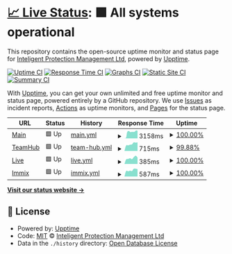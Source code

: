 # [📈 Live Status](https://IPMGroupLtd.github.io/Uptime): <!--live status--> **🟩 All systems operational**

This repository contains the open-source uptime monitor and status page for [Inteligent Protection Management Ltd](https://IPMGroupLtd.github.io/Uptime), powered by [Upptime](https://github.com/upptime/upptime).

[![Uptime CI](https://github.com/IPMGroupLtd/Uptime/workflows/Uptime%20CI/badge.svg)](https://github.com/IPMGroupLtd/Uptime/actions?query=workflow%3A%22Uptime+CI%22)
[![Response Time CI](https://github.com/IPMGroupLtd/Uptime/workflows/Response%20Time%20CI/badge.svg)](https://github.com/IPMGroupLtd/Uptime/actions?query=workflow%3A%22Response+Time+CI%22)
[![Graphs CI](https://github.com/IPMGroupLtd/Uptime/workflows/Graphs%20CI/badge.svg)](https://github.com/IPMGroupLtd/Uptime/actions?query=workflow%3A%22Graphs+CI%22)
[![Static Site CI](https://github.com/IPMGroupLtd/Uptime/workflows/Static%20Site%20CI/badge.svg)](https://github.com/IPMGroupLtd/Uptime/actions?query=workflow%3A%22Static+Site+CI%22)
[![Summary CI](https://github.com/IPMGroupLtd/Uptime/workflows/Summary%20CI/badge.svg)](https://github.com/IPMGroupLtd/Uptime/actions?query=workflow%3A%22Summary+CI%22)

With [Upptime](https://upptime.js.org), you can get your own unlimited and free uptime monitor and status page, powered entirely by a GitHub repository. We use [Issues](https://github.com/IPMGroupLtd/Uptime/issues) as incident reports, [Actions](https://github.com/IPMGroupLtd/Uptime/actions) as uptime monitors, and [Pages](https://IPMGroupLtd.github.io/Uptime) for the status page.

<!--start: status pages-->
<!-- This summary is generated by Upptime (https://github.com/upptime/upptime) -->
<!-- Do not edit this manually, your changes will be overwritten -->
<!-- prettier-ignore -->
| URL | Status | History | Response Time | Uptime |
| --- | ------ | ------- | ------------- | ------ |
| <img alt="" src="https://icons.duckduckgo.com/ip3/ipmgroupuk.com.ico" height="13"> [Main](https://ipmgroupuk.com) | 🟩 Up | [main.yml](https://github.com/IPMGroupLtd/Uptime/commits/HEAD/history/main.yml) | <details><summary><img alt="Response time graph" src="./graphs/main/response-time-week.png" height="20"> 3158ms</summary><br><a href="https://status.teamhub.pro/history/main"><img alt="Response time 4978" src="https://img.shields.io/endpoint?url=https%3A%2F%2Fraw.githubusercontent.com%2FIPMGroupLtd%2FUptime%2FHEAD%2Fapi%2Fmain%2Fresponse-time.json"></a><br><a href="https://status.teamhub.pro/history/main"><img alt="24-hour response time 3895" src="https://img.shields.io/endpoint?url=https%3A%2F%2Fraw.githubusercontent.com%2FIPMGroupLtd%2FUptime%2FHEAD%2Fapi%2Fmain%2Fresponse-time-day.json"></a><br><a href="https://status.teamhub.pro/history/main"><img alt="7-day response time 3158" src="https://img.shields.io/endpoint?url=https%3A%2F%2Fraw.githubusercontent.com%2FIPMGroupLtd%2FUptime%2FHEAD%2Fapi%2Fmain%2Fresponse-time-week.json"></a><br><a href="https://status.teamhub.pro/history/main"><img alt="30-day response time 4786" src="https://img.shields.io/endpoint?url=https%3A%2F%2Fraw.githubusercontent.com%2FIPMGroupLtd%2FUptime%2FHEAD%2Fapi%2Fmain%2Fresponse-time-month.json"></a><br><a href="https://status.teamhub.pro/history/main"><img alt="1-year response time 4978" src="https://img.shields.io/endpoint?url=https%3A%2F%2Fraw.githubusercontent.com%2FIPMGroupLtd%2FUptime%2FHEAD%2Fapi%2Fmain%2Fresponse-time-year.json"></a></details> | <details><summary><a href="https://status.teamhub.pro/history/main">100.00%</a></summary><a href="https://status.teamhub.pro/history/main"><img alt="All-time uptime 99.10%" src="https://img.shields.io/endpoint?url=https%3A%2F%2Fraw.githubusercontent.com%2FIPMGroupLtd%2FUptime%2FHEAD%2Fapi%2Fmain%2Fuptime.json"></a><br><a href="https://status.teamhub.pro/history/main"><img alt="24-hour uptime 100.00%" src="https://img.shields.io/endpoint?url=https%3A%2F%2Fraw.githubusercontent.com%2FIPMGroupLtd%2FUptime%2FHEAD%2Fapi%2Fmain%2Fuptime-day.json"></a><br><a href="https://status.teamhub.pro/history/main"><img alt="7-day uptime 100.00%" src="https://img.shields.io/endpoint?url=https%3A%2F%2Fraw.githubusercontent.com%2FIPMGroupLtd%2FUptime%2FHEAD%2Fapi%2Fmain%2Fuptime-week.json"></a><br><a href="https://status.teamhub.pro/history/main"><img alt="30-day uptime 90.35%" src="https://img.shields.io/endpoint?url=https%3A%2F%2Fraw.githubusercontent.com%2FIPMGroupLtd%2FUptime%2FHEAD%2Fapi%2Fmain%2Fuptime-month.json"></a><br><a href="https://status.teamhub.pro/history/main"><img alt="1-year uptime 99.10%" src="https://img.shields.io/endpoint?url=https%3A%2F%2Fraw.githubusercontent.com%2FIPMGroupLtd%2FUptime%2FHEAD%2Fapi%2Fmain%2Fuptime-year.json"></a></details>
| <img alt="" src="https://icons.duckduckgo.com/ip3/teamhub.pro.ico" height="13"> [TeamHub](https://teamhub.pro) | 🟩 Up | [team-hub.yml](https://github.com/IPMGroupLtd/Uptime/commits/HEAD/history/team-hub.yml) | <details><summary><img alt="Response time graph" src="./graphs/team-hub/response-time-week.png" height="20"> 715ms</summary><br><a href="https://status.teamhub.pro/history/team-hub"><img alt="Response time 801" src="https://img.shields.io/endpoint?url=https%3A%2F%2Fraw.githubusercontent.com%2FIPMGroupLtd%2FUptime%2FHEAD%2Fapi%2Fteam-hub%2Fresponse-time.json"></a><br><a href="https://status.teamhub.pro/history/team-hub"><img alt="24-hour response time 747" src="https://img.shields.io/endpoint?url=https%3A%2F%2Fraw.githubusercontent.com%2FIPMGroupLtd%2FUptime%2FHEAD%2Fapi%2Fteam-hub%2Fresponse-time-day.json"></a><br><a href="https://status.teamhub.pro/history/team-hub"><img alt="7-day response time 715" src="https://img.shields.io/endpoint?url=https%3A%2F%2Fraw.githubusercontent.com%2FIPMGroupLtd%2FUptime%2FHEAD%2Fapi%2Fteam-hub%2Fresponse-time-week.json"></a><br><a href="https://status.teamhub.pro/history/team-hub"><img alt="30-day response time 708" src="https://img.shields.io/endpoint?url=https%3A%2F%2Fraw.githubusercontent.com%2FIPMGroupLtd%2FUptime%2FHEAD%2Fapi%2Fteam-hub%2Fresponse-time-month.json"></a><br><a href="https://status.teamhub.pro/history/team-hub"><img alt="1-year response time 801" src="https://img.shields.io/endpoint?url=https%3A%2F%2Fraw.githubusercontent.com%2FIPMGroupLtd%2FUptime%2FHEAD%2Fapi%2Fteam-hub%2Fresponse-time-year.json"></a></details> | <details><summary><a href="https://status.teamhub.pro/history/team-hub">99.88%</a></summary><a href="https://status.teamhub.pro/history/team-hub"><img alt="All-time uptime 99.96%" src="https://img.shields.io/endpoint?url=https%3A%2F%2Fraw.githubusercontent.com%2FIPMGroupLtd%2FUptime%2FHEAD%2Fapi%2Fteam-hub%2Fuptime.json"></a><br><a href="https://status.teamhub.pro/history/team-hub"><img alt="24-hour uptime 99.19%" src="https://img.shields.io/endpoint?url=https%3A%2F%2Fraw.githubusercontent.com%2FIPMGroupLtd%2FUptime%2FHEAD%2Fapi%2Fteam-hub%2Fuptime-day.json"></a><br><a href="https://status.teamhub.pro/history/team-hub"><img alt="7-day uptime 99.88%" src="https://img.shields.io/endpoint?url=https%3A%2F%2Fraw.githubusercontent.com%2FIPMGroupLtd%2FUptime%2FHEAD%2Fapi%2Fteam-hub%2Fuptime-week.json"></a><br><a href="https://status.teamhub.pro/history/team-hub"><img alt="30-day uptime 99.97%" src="https://img.shields.io/endpoint?url=https%3A%2F%2Fraw.githubusercontent.com%2FIPMGroupLtd%2FUptime%2FHEAD%2Fapi%2Fteam-hub%2Fuptime-month.json"></a><br><a href="https://status.teamhub.pro/history/team-hub"><img alt="1-year uptime 99.96%" src="https://img.shields.io/endpoint?url=https%3A%2F%2Fraw.githubusercontent.com%2FIPMGroupLtd%2FUptime%2FHEAD%2Fapi%2Fteam-hub%2Fuptime-year.json"></a></details>
| <img alt="" src="https://icons.duckduckgo.com/ip3/live.teamhub.pro.ico" height="13"> [Live](http://live.teamhub.pro/swagger) | 🟩 Up | [live.yml](https://github.com/IPMGroupLtd/Uptime/commits/HEAD/history/live.yml) | <details><summary><img alt="Response time graph" src="./graphs/live/response-time-week.png" height="20"> 385ms</summary><br><a href="https://status.teamhub.pro/history/live"><img alt="Response time 397" src="https://img.shields.io/endpoint?url=https%3A%2F%2Fraw.githubusercontent.com%2FIPMGroupLtd%2FUptime%2FHEAD%2Fapi%2Flive%2Fresponse-time.json"></a><br><a href="https://status.teamhub.pro/history/live"><img alt="24-hour response time 344" src="https://img.shields.io/endpoint?url=https%3A%2F%2Fraw.githubusercontent.com%2FIPMGroupLtd%2FUptime%2FHEAD%2Fapi%2Flive%2Fresponse-time-day.json"></a><br><a href="https://status.teamhub.pro/history/live"><img alt="7-day response time 385" src="https://img.shields.io/endpoint?url=https%3A%2F%2Fraw.githubusercontent.com%2FIPMGroupLtd%2FUptime%2FHEAD%2Fapi%2Flive%2Fresponse-time-week.json"></a><br><a href="https://status.teamhub.pro/history/live"><img alt="30-day response time 386" src="https://img.shields.io/endpoint?url=https%3A%2F%2Fraw.githubusercontent.com%2FIPMGroupLtd%2FUptime%2FHEAD%2Fapi%2Flive%2Fresponse-time-month.json"></a><br><a href="https://status.teamhub.pro/history/live"><img alt="1-year response time 397" src="https://img.shields.io/endpoint?url=https%3A%2F%2Fraw.githubusercontent.com%2FIPMGroupLtd%2FUptime%2FHEAD%2Fapi%2Flive%2Fresponse-time-year.json"></a></details> | <details><summary><a href="https://status.teamhub.pro/history/live">100.00%</a></summary><a href="https://status.teamhub.pro/history/live"><img alt="All-time uptime 99.99%" src="https://img.shields.io/endpoint?url=https%3A%2F%2Fraw.githubusercontent.com%2FIPMGroupLtd%2FUptime%2FHEAD%2Fapi%2Flive%2Fuptime.json"></a><br><a href="https://status.teamhub.pro/history/live"><img alt="24-hour uptime 100.00%" src="https://img.shields.io/endpoint?url=https%3A%2F%2Fraw.githubusercontent.com%2FIPMGroupLtd%2FUptime%2FHEAD%2Fapi%2Flive%2Fuptime-day.json"></a><br><a href="https://status.teamhub.pro/history/live"><img alt="7-day uptime 100.00%" src="https://img.shields.io/endpoint?url=https%3A%2F%2Fraw.githubusercontent.com%2FIPMGroupLtd%2FUptime%2FHEAD%2Fapi%2Flive%2Fuptime-week.json"></a><br><a href="https://status.teamhub.pro/history/live"><img alt="30-day uptime 100.00%" src="https://img.shields.io/endpoint?url=https%3A%2F%2Fraw.githubusercontent.com%2FIPMGroupLtd%2FUptime%2FHEAD%2Fapi%2Flive%2Fuptime-month.json"></a><br><a href="https://status.teamhub.pro/history/live"><img alt="1-year uptime 99.99%" src="https://img.shields.io/endpoint?url=https%3A%2F%2Fraw.githubusercontent.com%2FIPMGroupLtd%2FUptime%2FHEAD%2Fapi%2Flive%2Fuptime-year.json"></a></details>
| <img alt="" src="https://icons.duckduckgo.com/ip3/ipm.immixcs.net.ico" height="13"> [Immix](https://ipm.immixcs.net) | 🟩 Up | [immix.yml](https://github.com/IPMGroupLtd/Uptime/commits/HEAD/history/immix.yml) | <details><summary><img alt="Response time graph" src="./graphs/immix/response-time-week.png" height="20"> 587ms</summary><br><a href="https://status.teamhub.pro/history/immix"><img alt="Response time 822" src="https://img.shields.io/endpoint?url=https%3A%2F%2Fraw.githubusercontent.com%2FIPMGroupLtd%2FUptime%2FHEAD%2Fapi%2Fimmix%2Fresponse-time.json"></a><br><a href="https://status.teamhub.pro/history/immix"><img alt="24-hour response time 673" src="https://img.shields.io/endpoint?url=https%3A%2F%2Fraw.githubusercontent.com%2FIPMGroupLtd%2FUptime%2FHEAD%2Fapi%2Fimmix%2Fresponse-time-day.json"></a><br><a href="https://status.teamhub.pro/history/immix"><img alt="7-day response time 587" src="https://img.shields.io/endpoint?url=https%3A%2F%2Fraw.githubusercontent.com%2FIPMGroupLtd%2FUptime%2FHEAD%2Fapi%2Fimmix%2Fresponse-time-week.json"></a><br><a href="https://status.teamhub.pro/history/immix"><img alt="30-day response time 574" src="https://img.shields.io/endpoint?url=https%3A%2F%2Fraw.githubusercontent.com%2FIPMGroupLtd%2FUptime%2FHEAD%2Fapi%2Fimmix%2Fresponse-time-month.json"></a><br><a href="https://status.teamhub.pro/history/immix"><img alt="1-year response time 822" src="https://img.shields.io/endpoint?url=https%3A%2F%2Fraw.githubusercontent.com%2FIPMGroupLtd%2FUptime%2FHEAD%2Fapi%2Fimmix%2Fresponse-time-year.json"></a></details> | <details><summary><a href="https://status.teamhub.pro/history/immix">100.00%</a></summary><a href="https://status.teamhub.pro/history/immix"><img alt="All-time uptime 99.96%" src="https://img.shields.io/endpoint?url=https%3A%2F%2Fraw.githubusercontent.com%2FIPMGroupLtd%2FUptime%2FHEAD%2Fapi%2Fimmix%2Fuptime.json"></a><br><a href="https://status.teamhub.pro/history/immix"><img alt="24-hour uptime 100.00%" src="https://img.shields.io/endpoint?url=https%3A%2F%2Fraw.githubusercontent.com%2FIPMGroupLtd%2FUptime%2FHEAD%2Fapi%2Fimmix%2Fuptime-day.json"></a><br><a href="https://status.teamhub.pro/history/immix"><img alt="7-day uptime 100.00%" src="https://img.shields.io/endpoint?url=https%3A%2F%2Fraw.githubusercontent.com%2FIPMGroupLtd%2FUptime%2FHEAD%2Fapi%2Fimmix%2Fuptime-week.json"></a><br><a href="https://status.teamhub.pro/history/immix"><img alt="30-day uptime 100.00%" src="https://img.shields.io/endpoint?url=https%3A%2F%2Fraw.githubusercontent.com%2FIPMGroupLtd%2FUptime%2FHEAD%2Fapi%2Fimmix%2Fuptime-month.json"></a><br><a href="https://status.teamhub.pro/history/immix"><img alt="1-year uptime 99.96%" src="https://img.shields.io/endpoint?url=https%3A%2F%2Fraw.githubusercontent.com%2FIPMGroupLtd%2FUptime%2FHEAD%2Fapi%2Fimmix%2Fuptime-year.json"></a></details>

<!--end: status pages-->

[**Visit our status website →**](https://IPMGroupLtd.github.io/Uptime)

## 📄 License

- Powered by: [Upptime](https://github.com/upptime/upptime)
- Code: [MIT](./LICENSE) © [Inteligent Protection Management Ltd](https://IPMGroupLtd.github.io/Uptime)
- Data in the `./history` directory: [Open Database License](https://opendatacommons.org/licenses/odbl/1-0/)
